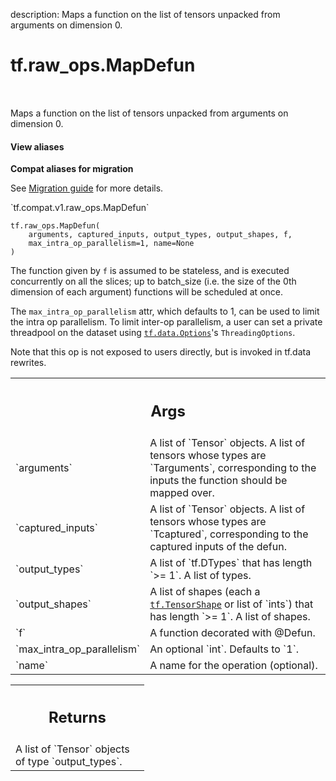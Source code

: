 description: Maps a function on the list of tensors unpacked from arguments on dimension 0.

<div itemscope itemtype="http://developers.google.com/ReferenceObject">
<meta itemprop="name" content="tf.raw_ops.MapDefun" />
<meta itemprop="path" content="Stable" />
</div>

# tf.raw_ops.MapDefun

<!-- Insert buttons and diff -->

<table class="tfo-notebook-buttons tfo-api nocontent" align="left">

</table>



Maps a function on the list of tensors unpacked from arguments on dimension 0.

<section class="expandable">
  <h4 class="showalways">View aliases</h4>
  <p>
<b>Compat aliases for migration</b>
<p>See
<a href="https://www.tensorflow.org/guide/migrate">Migration guide</a> for
more details.</p>
<p>`tf.compat.v1.raw_ops.MapDefun`</p>
</p>
</section>

<pre class="devsite-click-to-copy prettyprint lang-py tfo-signature-link">
<code>tf.raw_ops.MapDefun(
    arguments, captured_inputs, output_types, output_shapes, f,
    max_intra_op_parallelism=1, name=None
)
</code></pre>



<!-- Placeholder for "Used in" -->
The function given by `f` is assumed to be stateless, and is executed
concurrently on all the slices; up to batch_size (i.e. the size of the 0th
dimension of each argument) functions will be scheduled at once.

The `max_intra_op_parallelism` attr, which defaults to 1, can be used to
limit the intra op parallelism. To limit inter-op parallelism, a user can
set a private threadpool on the dataset using <a href="../../tf/data/Options.md"><code>tf.data.Options</code></a>'s
`ThreadingOptions`.

Note that this op is not exposed to users directly, but is invoked in tf.data
rewrites.

<!-- Tabular view -->
 <table class="responsive fixed orange">
<colgroup><col width="214px"><col></colgroup>
<tr><th colspan="2"><h2 class="add-link">Args</h2></th></tr>

<tr>
<td>
`arguments`
</td>
<td>
A list of `Tensor` objects.
A list of tensors whose types are `Targuments`, corresponding to the inputs
the function should be mapped over.
</td>
</tr><tr>
<td>
`captured_inputs`
</td>
<td>
A list of `Tensor` objects.
A list of tensors whose types are `Tcaptured`, corresponding to the captured
inputs of the defun.
</td>
</tr><tr>
<td>
`output_types`
</td>
<td>
A list of `tf.DTypes` that has length `>= 1`.
A list of types.
</td>
</tr><tr>
<td>
`output_shapes`
</td>
<td>
A list of shapes (each a <a href="../../tf/TensorShape.md"><code>tf.TensorShape</code></a> or list of `ints`) that has length `>= 1`.
A list of shapes.
</td>
</tr><tr>
<td>
`f`
</td>
<td>
A function decorated with @Defun.
</td>
</tr><tr>
<td>
`max_intra_op_parallelism`
</td>
<td>
An optional `int`. Defaults to `1`.
</td>
</tr><tr>
<td>
`name`
</td>
<td>
A name for the operation (optional).
</td>
</tr>
</table>



<!-- Tabular view -->
 <table class="responsive fixed orange">
<colgroup><col width="214px"><col></colgroup>
<tr><th colspan="2"><h2 class="add-link">Returns</h2></th></tr>
<tr class="alt">
<td colspan="2">
A list of `Tensor` objects of type `output_types`.
</td>
</tr>

</table>

